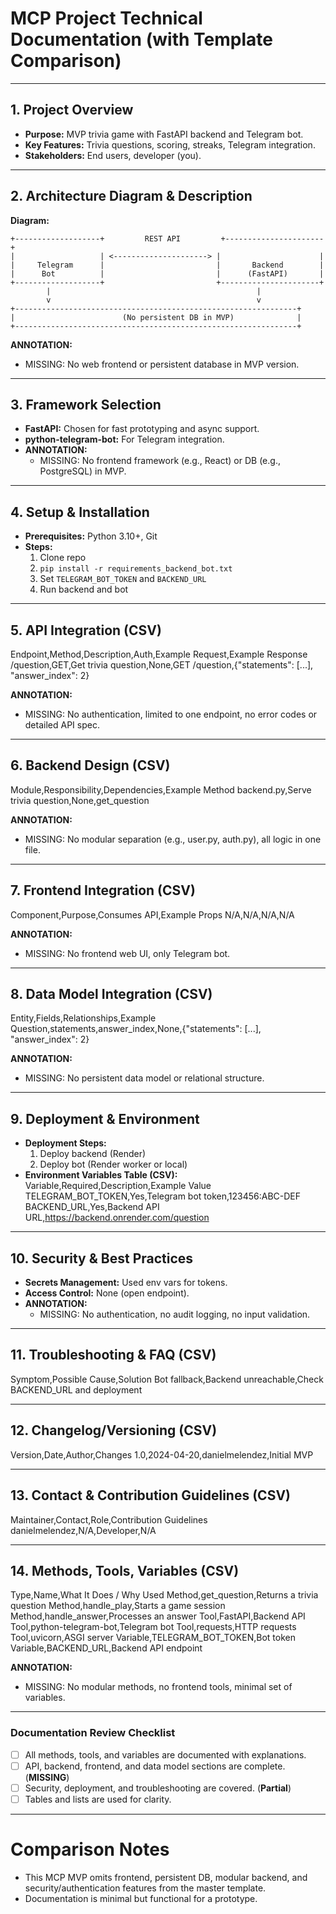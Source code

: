# MCP Project Technical Documentation (with Template Comparison)

---

## 1. Project Overview
- **Purpose:** MVP trivia game with FastAPI backend and Telegram bot.
- **Key Features:** Trivia questions, scoring, streaks, Telegram integration.
- **Stakeholders:** End users, developer (you).

---

## 2. Architecture Diagram & Description

**Diagram:**
```
+-------------------+         REST API         +----------------------+
|                   | <---------------------> |                      |
|     Telegram      |                         |       Backend        |
|      Bot          |                         |      (FastAPI)       |
+-------------------+                         +----------------------+
        |                                              |
        v                                              v
+---------------------------------------------------------------+
|                        (No persistent DB in MVP)              |
+---------------------------------------------------------------+
```
**ANNOTATION:**
- MISSING: No web frontend or persistent database in MVP version.

---

## 3. Framework Selection
- **FastAPI:** Chosen for fast prototyping and async support.
- **python-telegram-bot:** For Telegram integration.
- **ANNOTATION:**
  - MISSING: No frontend framework (e.g., React) or DB (e.g., PostgreSQL) in MVP.

---

## 4. Setup & Installation
- **Prerequisites:** Python 3.10+, Git
- **Steps:**
  1. Clone repo
  2. `pip install -r requirements_backend_bot.txt`
  3. Set `TELEGRAM_BOT_TOKEN` and `BACKEND_URL`
  4. Run backend and bot

---

## 5. API Integration (CSV)

Endpoint,Method,Description,Auth,Example Request,Example Response
/question,GET,Get trivia question,None,GET /question,{"statements": [...], "answer_index": 2}

**ANNOTATION:**
- MISSING: No authentication, limited to one endpoint, no error codes or detailed API spec.

---

## 6. Backend Design (CSV)

Module,Responsibility,Dependencies,Example Method
backend.py,Serve trivia question,None,get_question

**ANNOTATION:**
- MISSING: No modular separation (e.g., user.py, auth.py), all logic in one file.

---

## 7. Frontend Integration (CSV)

Component,Purpose,Consumes API,Example Props
N/A,N/A,N/A,N/A

**ANNOTATION:**
- MISSING: No frontend web UI, only Telegram bot.

---

## 8. Data Model Integration (CSV)

Entity,Fields,Relationships,Example
Question,statements,answer_index,None,{"statements": [...], "answer_index": 2}

**ANNOTATION:**
- MISSING: No persistent data model or relational structure.

---

## 9. Deployment & Environment
- **Deployment Steps:**
  1. Deploy backend (Render)
  2. Deploy bot (Render worker or local)
- **Environment Variables Table (CSV):**
Variable,Required,Description,Example Value
TELEGRAM_BOT_TOKEN,Yes,Telegram bot token,123456:ABC-DEF
BACKEND_URL,Yes,Backend API URL,https://backend.onrender.com/question

---

## 10. Security & Best Practices
- **Secrets Management:** Used env vars for tokens.
- **Access Control:** None (open endpoint).
- **ANNOTATION:**
  - MISSING: No authentication, no audit logging, no input validation.

---

## 11. Troubleshooting & FAQ (CSV)

Symptom,Possible Cause,Solution
Bot fallback,Backend unreachable,Check BACKEND_URL and deployment

---

## 12. Changelog/Versioning (CSV)
Version,Date,Author,Changes
1.0,2024-04-20,danielmelendez,Initial MVP

---

## 13. Contact & Contribution Guidelines (CSV)
Maintainer,Contact,Role,Contribution Guidelines
danielmelendez,N/A,Developer,N/A

---

## 14. Methods, Tools, Variables (CSV)
Type,Name,What It Does / Why Used
Method,get_question,Returns a trivia question
Method,handle_play,Starts a game session
Method,handle_answer,Processes an answer
Tool,FastAPI,Backend API
Tool,python-telegram-bot,Telegram bot
Tool,requests,HTTP requests
Tool,uvicorn,ASGI server
Variable,TELEGRAM_BOT_TOKEN,Bot token
Variable,BACKEND_URL,Backend API endpoint

**ANNOTATION:**
- MISSING: No modular methods, no frontend tools, minimal set of variables.

---

### Documentation Review Checklist
- [ ] All methods, tools, and variables are documented with explanations.
- [ ] API, backend, frontend, and data model sections are complete. (**MISSING**)
- [ ] Security, deployment, and troubleshooting are covered. (**Partial**)
- [ ] Tables and lists are used for clarity.

---

# Comparison Notes
- This MCP MVP omits frontend, persistent DB, modular backend, and security/authentication features from the master template.
- Documentation is minimal but functional for a prototype.

